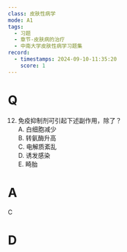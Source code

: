 ```yaml
---
class: 皮肤性病学
mode: A1
tags:
  - 习题
  - 章节-皮肤病的治疗
  - 中南大学皮肤性病学习题集
record:
  - timestamps: 2024-09-10-11:35:20
    score: 1
---
```


# Q
12. 免疫抑制剂可引起下述副作用，除了？  
A. 白细胞减少  
B. 转氨酶升高  
C. 电解质紊乱  
D. 诱发感染  
E. 畸胎  
# A
C
# D
